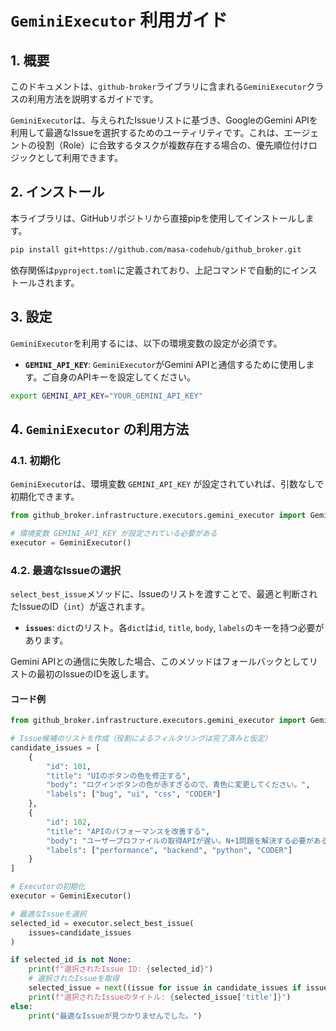 # `GeminiExecutor` 利用ガイド

## 1. 概要

このドキュメントは、`github-broker`ライブラリに含まれる`GeminiExecutor`クラスの利用方法を説明するガイドです。

`GeminiExecutor`は、与えられたIssueリストに基づき、GoogleのGemini APIを利用して最適なIssueを選択するためのユーティリティです。これは、エージェントの役割（Role）に合致するタスクが複数存在する場合の、優先順位付けロジックとして利用できます。

## 2. インストール

本ライブラリは、GitHubリポジトリから直接pipを使用してインストールします。

```bash
pip install git+https://github.com/masa-codehub/github_broker.git
```

依存関係は`pyproject.toml`に定義されており、上記コマンドで自動的にインストールされます。

## 3. 設定

`GeminiExecutor`を利用するには、以下の環境変数の設定が必須です。

- **`GEMINI_API_KEY`**: `GeminiExecutor`がGemini APIと通信するために使用します。ご自身のAPIキーを設定してください。

```bash
export GEMINI_API_KEY="YOUR_GEMINI_API_KEY"
```

## 4. `GeminiExecutor` の利用方法

### 4.1. 初期化

`GeminiExecutor`は、環境変数 `GEMINI_API_KEY` が設定されていれば、引数なしで初期化できます。

```python
from github_broker.infrastructure.executors.gemini_executor import GeminiExecutor

# 環境変数 GEMINI_API_KEY が設定されている必要がある
executor = GeminiExecutor()
```

### 4.2. 最適なIssueの選択

`select_best_issue`メソッドに、Issueのリストを渡すことで、最適と判断されたIssueのID（`int`）が返されます。

- **`issues`**: `dict`のリスト。各`dict`は`id`, `title`, `body`, `labels`のキーを持つ必要があります。

Gemini APIとの通信に失敗した場合、このメソッドはフォールバックとしてリストの最初のIssueのIDを返します。

#### コード例

```python
from github_broker.infrastructure.executors.gemini_executor import GeminiExecutor

# Issue候補のリストを作成（役割によるフィルタリングは完了済みと仮定）
candidate_issues = [
    {
        "id": 101,
        "title": "UIのボタンの色を修正する",
        "body": "ログインボタンの色が赤すぎるので、青色に変更してください。",
        "labels": ["bug", "ui", "css", "CODER"]
    },
    {
        "id": 102,
        "title": "APIのパフォーマンスを改善する",
        "body": "ユーザープロファイルの取得APIが遅い。N+1問題を解決する必要がある。",
        "labels": ["performance", "backend", "python", "CODER"]
    }
]

# Executorの初期化
executor = GeminiExecutor()

# 最適なIssueを選択
selected_id = executor.select_best_issue(
    issues=candidate_issues
)

if selected_id is not None:
    print(f"選択されたIssue ID: {selected_id}")
    # 選択されたIssueを取得
    selected_issue = next((issue for issue in candidate_issues if issue['id'] == selected_id), None)
    print(f"選択されたIssueのタイトル: {selected_issue['title']}")
else:
    print("最適なIssueが見つかりませんでした。")

```